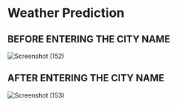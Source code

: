 ﻿# Weather Prediction

## BEFORE ENTERING THE CITY NAME
![Screenshot (152)](https://github.com/user-attachments/assets/48364499-b1b6-4f49-ac01-99531c27b1e3)

## AFTER ENTERING THE CITY NAME
 ![Screenshot (153)](https://github.com/user-attachments/assets/d2926674-98b5-4089-b88e-bfea0f839eea)
